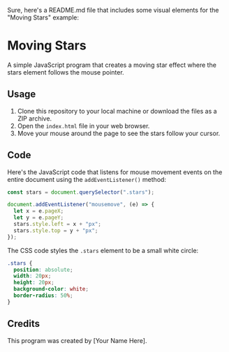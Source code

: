 Sure, here's a README.md file that includes some visual elements for the "Moving Stars" example:

# Moving Stars

A simple JavaScript program that creates a moving star effect where the stars element follows the mouse pointer.

## Usage

1. Clone this repository to your local machine or download the files as a ZIP archive.
2. Open the `index.html` file in your web browser.
3. Move your mouse around the page to see the stars follow your cursor.


## Code

Here's the JavaScript code that listens for mouse movement events on the entire document using the `addEventListener()` method:

```js
const stars = document.querySelector(".stars");

document.addEventListener("mousemove", (e) => {
  let x = e.pageX;
  let y = e.pageY;
  stars.style.left = x + "px";
  stars.style.top = y + "px";
});
```

The CSS code styles the `.stars` element to be a small white circle:

```css
.stars {
  position: absolute;
  width: 20px;
  height: 20px;
  background-color: white;
  border-radius: 50%;
}
```

## Credits

This program was created by [Your Name Here].
